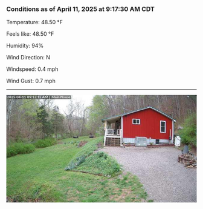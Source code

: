 ### Conditions as of April 11, 2025 at 9:17:30 AM CDT 

Temperature: 48.50 &deg;F

Feels like: 48.50 &deg;F

Humidity: 94%

Wind Direction: N

Windspeed: 0.4 mph

Wind Gust: 0.7 mph

---

<img src="./images/latest.jpeg"/>


